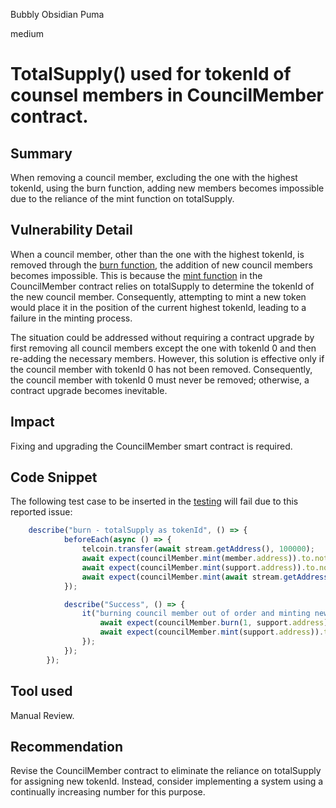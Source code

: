 Bubbly Obsidian Puma

medium

# TotalSupply() used for tokenId of counsel members in CouncilMember contract.

## Summary
When removing a council member, excluding the one with the highest tokenId, using the burn function, adding new members becomes impossible due to the reliance of the mint function on totalSupply.

## Vulnerability Detail
When a council member, other than the one with the highest tokenId, is removed through the [burn function](https://github.com/sherlock-audit/2024-01-telcoin/blob/main/telcoin-audit/contracts/sablier/core/CouncilMember.sol#L210), the addition of new council members becomes impossible. This is because the [mint function](https://github.com/sherlock-audit/2024-01-telcoin/blob/main/telcoin-audit/contracts/sablier/core/CouncilMember.sol#L181)  in the CouncilMember contract relies on totalSupply to determine the tokenId of the new council member. Consequently, attempting to mint a new token would place it in the position of the current highest tokenId, leading to a failure in the minting process.

The situation could be addressed without requiring a contract upgrade by first removing all council members except the one with tokenId 0 and then re-adding the necessary members. However, this solution is effective only if the council member with tokenId 0 has not been removed. Consequently, the council member with tokenId 0 must never be removed; otherwise, a contract upgrade becomes inevitable.

## Impact
Fixing and upgrading the CouncilMember smart contract is required.

## Code Snippet
The following test case to be inserted in the [testing](https://github.com/sherlock-audit/2024-01-telcoin/blob/main/telcoin-audit/test/sablier/CouncilMember.test.ts) will fail due to this reported issue:

```typescript
    describe("burn - totalSupply as tokenId", () => {
            beforeEach(async () => {
                telcoin.transfer(await stream.getAddress(), 100000);
                await expect(councilMember.mint(member.address)).to.not.reverted;
                await expect(councilMember.mint(support.address)).to.not.reverted;
                await expect(councilMember.mint(await stream.getAddress())).to.not.reverted;
            });

            describe("Success", () => {
                it("burning council member out of order and minting new one", async () => {
                    await expect(councilMember.burn(1, support.address)).emit(councilMember, "Transfer");
                    await expect(councilMember.mint(support.address)).to.not.reverted; 
                });
            });
        });
```

## Tool used
Manual Review.

## Recommendation
Revise the CouncilMember contract to eliminate the reliance on totalSupply for assigning new tokenId. Instead, consider implementing a system using a continually increasing number for this purpose.
